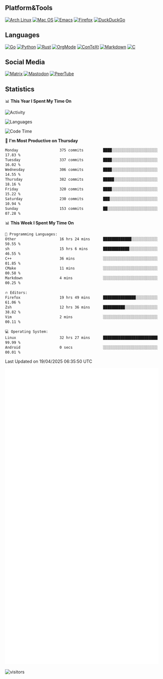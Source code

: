## Platform&Tools

[![Arch Linux](https://img.shields.io/badge/ArchLinux-1793D1?logo=arch-linux&logoColor=fff&style=flat-square)](https://archlinux.org/)
[![Mac OS](https://img.shields.io/badge/MacOS-000000?style=flat-square&logo=macos&logoColor=F0F0F0)](https://www.apple.com/macos/)
[![Emacs](https://img.shields.io/badge/Emacs-%237F5AB6.svg?&style=flat-square&logo=gnu-emacs&logoColor=white)](https://www.gnu.org/software/emacs/)
[![Firefox](https://img.shields.io/badge/Firefox-FF7139?style=flat-square&logo=Firefox-Browser&logoColor=white)](https://firefox.com/)
[![DuckDuckGo](https://img.shields.io/badge/DuckDuckGo-DE5833?style=flat-square&logo=DuckDuckGo&logoColor=white)](https://duckduckgo.com/)

## Languages

[![Go](https://img.shields.io/badge/Golang-%2300ADD8.svg?style=flat-square&logo=go&logoColor=white)](https://golang.org/)
[![Python](https://img.shields.io/badge/Python-3670A0?style=flat-square&logo=python&logoColor=ffdd54)](https://www.python.org/)
[![Rust](https://img.shields.io/badge/Rust-%23000000.svg?style=flat-square&logo=rust&logoColor=white)](https://www.rust-lang.org/)
[![OrgMode](https://img.shields.io/badge/OrgMode-%23000000.svg?style=flat-square&logo=org&logoColor=white)](https://orgmode.org/)
[![ConTeXt](https://img.shields.io/badge/ConTeXt-%23008080.svg?style=flat-square&logo=latex&logoColor=white)](https://contextgarden.net/)
[![Markdown](https://img.shields.io/badge/MarkDown-%23000000.svg?style=flat-square&logo=markdown&logoColor=white)](https://daringfireball.net/projects/markdown/)
[![C](https://img.shields.io/badge/C-%2300599C.svg?style=flat-square&logo=c&logoColor=white)](https://www.iso.org/standard/74528.html)

## Social Media
<!--[![Telegram](https://img.shields.io/badge/SteamedFish-2CA5E0?style=social&logo=telegram&logoColor=white)](https://t.me/SteamedFish)-->

[![Matrix](https://img.shields.io/badge/SteamedFish-2CA5E0?style=social&logo=matrix&logoColor=black)](https://matrix.to/#/@i:steamedfish.org)
[![Mastodon](https://img.shields.io/mastodon/follow/109596467238113271?domain=https%3A%2F%2Fmastodon.steamedfish.org%2F&style=social)](https://steamedfish.org/@SteamedFish)
[![PeerTube](https://img.shields.io/badge/PeerTube-23000000.svg?logo=peertube&style=social)](https://peertube.steamedfish.org/)

## Statistics


📊 **This Year I Spent My Time On** 

![Activity](https://wakatime.com/share/@SteamedFish/7529f30a-f1b7-40a4-8d09-e6d855cb7a13.png)

![Languages](https://wakatime.com/share/@SteamedFish/1c5e5366-0e9e-40d8-ac85-d630f61b69c6.svg)

<!--START_SECTION:waka-->
![Code Time](http://img.shields.io/badge/Code%20Time-4%2C472%20hrs%2051%20mins-blue)

📅 **I'm Most Productive on Thursday** 

```text
Monday                   375 commits         ████░░░░░░░░░░░░░░░░░░░░░   17.83 % 
Tuesday                  337 commits         ████░░░░░░░░░░░░░░░░░░░░░   16.02 % 
Wednesday                306 commits         ████░░░░░░░░░░░░░░░░░░░░░   14.55 % 
Thursday                 382 commits         █████░░░░░░░░░░░░░░░░░░░░   18.16 % 
Friday                   320 commits         ████░░░░░░░░░░░░░░░░░░░░░   15.22 % 
Saturday                 230 commits         ███░░░░░░░░░░░░░░░░░░░░░░   10.94 % 
Sunday                   153 commits         ██░░░░░░░░░░░░░░░░░░░░░░░   07.28 % 
```


📊 **This Week I Spent My Time On** 

```text
💬 Programming Languages: 
Other                    16 hrs 24 mins      █████████████░░░░░░░░░░░░   50.55 % 
sh                       15 hrs 6 mins       ████████████░░░░░░░░░░░░░   46.55 % 
C++                      36 mins             ░░░░░░░░░░░░░░░░░░░░░░░░░   01.85 % 
CMake                    11 mins             ░░░░░░░░░░░░░░░░░░░░░░░░░   00.58 % 
Markdown                 4 mins              ░░░░░░░░░░░░░░░░░░░░░░░░░   00.25 % 

🔥 Editors: 
Firefox                  19 hrs 49 mins      ███████████████░░░░░░░░░░   61.06 % 
Zsh                      12 hrs 36 mins      ██████████░░░░░░░░░░░░░░░   38.82 % 
Vim                      2 mins              ░░░░░░░░░░░░░░░░░░░░░░░░░   00.11 % 

💻 Operating System: 
Linux                    32 hrs 27 mins      █████████████████████████   99.99 % 
Android                  0 secs              ░░░░░░░░░░░░░░░░░░░░░░░░░   00.01 % 
```


 Last Updated on 19/04/2025 06:35:50 UTC
<!--END_SECTION:waka-->


![Metrics](https://github.com/SteamedFish/SteamedFish/blob/master/github-metrics.svg)


![visitors](https://visitor-badge.laobi.icu/badge?page_id=SteamedFish.SteamedFish)
